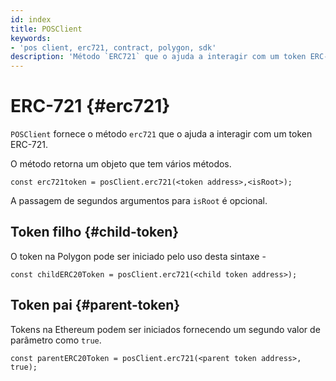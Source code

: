 ```yaml
---
id: index
title: POSClient
keywords:
- 'pos client, erc721, contract, polygon, sdk'
description: 'Método `ERC721` que o ajuda a interagir com um token ERC-721.'
---
```


# ERC-721 {#erc721}

`POSClient` fornece o método `erc721` que o ajuda a interagir com um token ERC-721.

O método retorna um objeto que tem vários métodos.

```
const erc721token = posClient.erc721(<token address>,<isRoot>);
```

A passagem de segundos argumentos para `isRoot` é opcional.

## Token filho {#child-token}

O token na Polygon pode ser iniciado pelo uso desta sintaxe -

```
const childERC20Token = posClient.erc721(<child token address>);
```

## Token pai {#parent-token}

Tokens na Ethereum podem ser iniciados fornecendo um segundo valor de parâmetro como `true`.

```
const parentERC20Token = posClient.erc721(<parent token address>, true);
```
